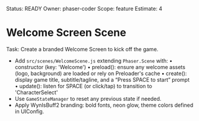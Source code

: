 Status: READY
Owner: phaser-coder
Scope: feature
Estimate: 4

# Welcome Screen Scene

Task: Create a branded Welcome Screen to kick off the game.
  - Add `src/scenes/WelcomeScene.js` extending `Phaser.Scene` with:
      • constructor (key: 'Welcome')
      • preload(): ensure any welcome assets (logo, background) are loaded or rely on Preloader's cache
      • create(): display game title, subtitle/tagline, and a “Press SPACE to start” prompt
      • update(): listen for SPACE (or click/tap) to transition to 'CharacterSelect'
  - Use `GameStateManager` to reset any previous state if needed.
  - Apply WynIsBuff2 branding: bold fonts, neon glow, theme colors defined in UIConfig.